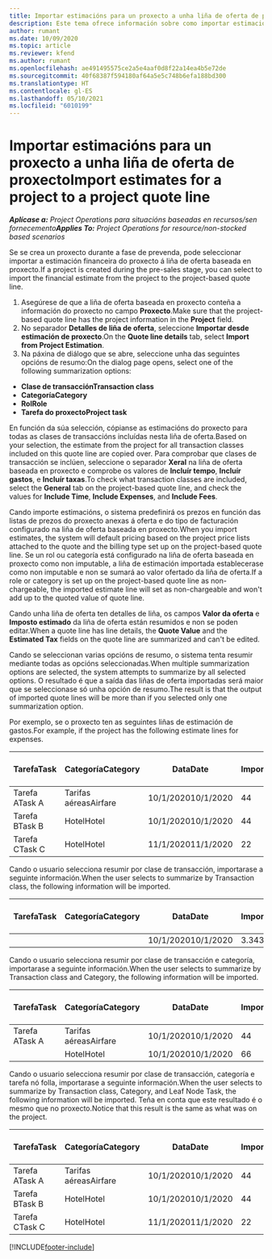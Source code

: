 ```yaml
---
title: Importar estimacións para un proxecto a unha liña de oferta de proxecto
description: Este tema ofrece información sobre como importar estimacións dun proxecto a unha liña de oferta de proxecto.
author: rumant
ms.date: 10/09/2020
ms.topic: article
ms.reviewer: kfend
ms.author: rumant
ms.openlocfilehash: ae491495575ce2a5e4aaf0d8f22a14ea4b5e72de
ms.sourcegitcommit: 40f68387f594180af64a5e5c748b6efa188bd300
ms.translationtype: HT
ms.contentlocale: gl-ES
ms.lasthandoff: 05/10/2021
ms.locfileid: "6010199"
---
```

# <a name="import-estimates-for-a-project-to-a-project-quote-line"></a><span data-ttu-id="173d2-103">Importar estimacións para un proxecto a unha liña de oferta de proxecto</span><span class="sxs-lookup"><span data-stu-id="173d2-103">Import estimates for a project to a project quote line</span></span>

<span data-ttu-id="173d2-104">_**Aplícase a:** Project Operations para situacións baseadas en recursos/sen fornecemento_</span><span class="sxs-lookup"><span data-stu-id="173d2-104">_**Applies To:** Project Operations for resource/non-stocked based scenarios_</span></span>


<span data-ttu-id="173d2-105">Se se crea un proxecto durante a fase de prevenda, pode seleccionar importar a estimación financeira do proxecto á liña de oferta baseada en proxecto.</span><span class="sxs-lookup"><span data-stu-id="173d2-105">If a project is created during the pre-sales stage, you can select to import the financial estimate from the project to the project-based quote line.</span></span>

1. <span data-ttu-id="173d2-106">Asegúrese de que a liña de oferta baseada en proxecto conteña a información do proxecto no campo **Proxecto**.</span><span class="sxs-lookup"><span data-stu-id="173d2-106">Make sure that the project-based quote line has the project information in the **Project** field.</span></span>
2. <span data-ttu-id="173d2-107">No separador **Detalles de liña de oferta**, seleccione **Importar desde estimación de proxecto**.</span><span class="sxs-lookup"><span data-stu-id="173d2-107">On the **Quote line details** tab, select **Import from Project Estimation**.</span></span>
3. <span data-ttu-id="173d2-108">Na páxina de diálogo que se abre, seleccione unha das seguintes opcións de resumo:</span><span class="sxs-lookup"><span data-stu-id="173d2-108">On the dialog page opens, select one of the following summarization options:</span></span>

  - <span data-ttu-id="173d2-109">**Clase de transacción**</span><span class="sxs-lookup"><span data-stu-id="173d2-109">**Transaction class**</span></span>
  - <span data-ttu-id="173d2-110">**Categoría**</span><span class="sxs-lookup"><span data-stu-id="173d2-110">**Category**</span></span>
  - <span data-ttu-id="173d2-111">**Rol**</span><span class="sxs-lookup"><span data-stu-id="173d2-111">**Role**</span></span> 
  - <span data-ttu-id="173d2-112">**Tarefa do proxecto**</span><span class="sxs-lookup"><span data-stu-id="173d2-112">**Project task**</span></span>

<span data-ttu-id="173d2-113">En función da súa selección, cópianse as estimacións do proxecto para todas as clases de transaccións incluídas nesta liña de oferta.</span><span class="sxs-lookup"><span data-stu-id="173d2-113">Based on your selection, the estimate from the project for all transaction classes included on this quote line are copied over.</span></span> <span data-ttu-id="173d2-114">Para comprobar que clases de transacción se inclúen, seleccione o separador **Xeral** na liña de oferta baseada en proxecto e comprobe os valores de **Incluír tempo**, **Incluír gastos**, e **Incluír taxas**.</span><span class="sxs-lookup"><span data-stu-id="173d2-114">To check what transaction classes are included, select the **General** tab on the project-based quote line, and check the values for **Include Time**, **Include Expenses**, and **Include Fees**.</span></span>

<span data-ttu-id="173d2-115">Cando importe estimacións, o sistema predefinirá os prezos en función das listas de prezos do proxecto anexas á oferta e do tipo de facturación configurado na liña de oferta baseada en proxecto.</span><span class="sxs-lookup"><span data-stu-id="173d2-115">When you import estimates, the system will default pricing based on the project price lists attached to the quote and the billing type set up on the project-based quote line.</span></span> <span data-ttu-id="173d2-116">Se un rol ou categoría está configurado na liña de oferta baseada en proxecto como non imputable, a liña de estimación importada establecerase como non imputable e non se sumará ao valor ofertado da liña de oferta.</span><span class="sxs-lookup"><span data-stu-id="173d2-116">If a role or category is set up on the project-based quote line as non-chargeable, the imported estimate line will set as non-chargeable and won't add up to the quoted value of quote line.</span></span>

<span data-ttu-id="173d2-117">Cando unha liña de oferta ten detalles de liña, os campos **Valor da oferta** e **Imposto estimado** da liña de oferta están resumidos e non se poden editar.</span><span class="sxs-lookup"><span data-stu-id="173d2-117">When a quote line has line details, the **Quote Value** and the **Estimated Tax** fields on the quote line are summarized and can't be edited.</span></span>

<span data-ttu-id="173d2-118">Cando se seleccionan varias opcións de resumo, o sistema tenta resumir mediante todas as opcións seleccionadas.</span><span class="sxs-lookup"><span data-stu-id="173d2-118">When multiple summarization options are selected, the system attempts to summarize by all selected options.</span></span> <span data-ttu-id="173d2-119">O resultado é que a saída das liñas de oferta importadas será maior que se seleccionase só unha opción de resumo.</span><span class="sxs-lookup"><span data-stu-id="173d2-119">The result is that the output of imported quote lines will be more than if you selected only one summarization option.</span></span>

<span data-ttu-id="173d2-120">Por exemplo, se o proxecto ten as seguintes liñas de estimación de gastos.</span><span class="sxs-lookup"><span data-stu-id="173d2-120">For example, if the project has the following estimate lines for expenses.</span></span>

| <span data-ttu-id="173d2-121">Tarefa</span><span class="sxs-lookup"><span data-stu-id="173d2-121">Task</span></span> | <span data-ttu-id="173d2-122">Categoría</span><span class="sxs-lookup"><span data-stu-id="173d2-122">Category</span></span> | <span data-ttu-id="173d2-123">Data</span><span class="sxs-lookup"><span data-stu-id="173d2-123">Date</span></span> | <span data-ttu-id="173d2-124">Importe</span><span class="sxs-lookup"><span data-stu-id="173d2-124">Quantity</span></span> | <span data-ttu-id="173d2-125">Prezo por unidade</span><span class="sxs-lookup"><span data-stu-id="173d2-125">Unit price</span></span> | <span data-ttu-id="173d2-126">Importe </span><span class="sxs-lookup"><span data-stu-id="173d2-126">Amount</span></span> |
| --- | --- | --- | --- | --- | --- |
| <span data-ttu-id="173d2-127">Tarefa A</span><span class="sxs-lookup"><span data-stu-id="173d2-127">Task A</span></span> | <span data-ttu-id="173d2-128">Tarifas aéreas</span><span class="sxs-lookup"><span data-stu-id="173d2-128">Airfare</span></span> | <span data-ttu-id="173d2-129">10/1/2020</span><span class="sxs-lookup"><span data-stu-id="173d2-129">10/1/2020</span></span> | <span data-ttu-id="173d2-130">4</span><span class="sxs-lookup"><span data-stu-id="173d2-130">4</span></span> | <span data-ttu-id="173d2-131">400</span><span class="sxs-lookup"><span data-stu-id="173d2-131">400</span></span> | <span data-ttu-id="173d2-132">1600</span><span class="sxs-lookup"><span data-stu-id="173d2-132">1600</span></span> |
| <span data-ttu-id="173d2-133">Tarefa B</span><span class="sxs-lookup"><span data-stu-id="173d2-133">Task B</span></span> | <span data-ttu-id="173d2-134">Hotel</span><span class="sxs-lookup"><span data-stu-id="173d2-134">Hotel</span></span> | <span data-ttu-id="173d2-135">10/1/2020</span><span class="sxs-lookup"><span data-stu-id="173d2-135">10/1/2020</span></span> | <span data-ttu-id="173d2-136">4</span><span class="sxs-lookup"><span data-stu-id="173d2-136">4</span></span> | <span data-ttu-id="173d2-137">200</span><span class="sxs-lookup"><span data-stu-id="173d2-137">200</span></span> | <span data-ttu-id="173d2-138">800</span><span class="sxs-lookup"><span data-stu-id="173d2-138">800</span></span> |
| <span data-ttu-id="173d2-139">Tarefa C</span><span class="sxs-lookup"><span data-stu-id="173d2-139">Task C</span></span> | <span data-ttu-id="173d2-140">Hotel</span><span class="sxs-lookup"><span data-stu-id="173d2-140">Hotel</span></span> | <span data-ttu-id="173d2-141">11/1/2020</span><span class="sxs-lookup"><span data-stu-id="173d2-141">11/1/2020</span></span> | <span data-ttu-id="173d2-142">2</span><span class="sxs-lookup"><span data-stu-id="173d2-142">2</span></span> | <span data-ttu-id="173d2-143">200</span><span class="sxs-lookup"><span data-stu-id="173d2-143">200</span></span> | <span data-ttu-id="173d2-144">400</span><span class="sxs-lookup"><span data-stu-id="173d2-144">400</span></span> |

<span data-ttu-id="173d2-145">Cando o usuario selecciona resumir por clase de transacción, importarase a seguinte información.</span><span class="sxs-lookup"><span data-stu-id="173d2-145">When the user selects to summarize by Transaction class, the following information will be imported.</span></span>

| <span data-ttu-id="173d2-146">Tarefa</span><span class="sxs-lookup"><span data-stu-id="173d2-146">Task</span></span> | <span data-ttu-id="173d2-147">Categoría</span><span class="sxs-lookup"><span data-stu-id="173d2-147">Category</span></span> | <span data-ttu-id="173d2-148">Data</span><span class="sxs-lookup"><span data-stu-id="173d2-148">Date</span></span> | <span data-ttu-id="173d2-149">Importe</span><span class="sxs-lookup"><span data-stu-id="173d2-149">Quantity</span></span> | <span data-ttu-id="173d2-150">Prezo por unidade</span><span class="sxs-lookup"><span data-stu-id="173d2-150">Unit price</span></span> | <span data-ttu-id="173d2-151">Importe </span><span class="sxs-lookup"><span data-stu-id="173d2-151">Amount</span></span> |
| --- | --- | --- | --- | --- | --- |
| | | <span data-ttu-id="173d2-152">10/1/2020</span><span class="sxs-lookup"><span data-stu-id="173d2-152">10/1/2020</span></span> | <span data-ttu-id="173d2-153">3.34</span><span class="sxs-lookup"><span data-stu-id="173d2-153">3.34</span></span> | <span data-ttu-id="173d2-154">840</span><span class="sxs-lookup"><span data-stu-id="173d2-154">840</span></span> | <span data-ttu-id="173d2-155">2800</span><span class="sxs-lookup"><span data-stu-id="173d2-155">2800</span></span> |

<span data-ttu-id="173d2-156">Cando o usuario selecciona resumir por clase de transacción e categoría, importarase a seguinte información.</span><span class="sxs-lookup"><span data-stu-id="173d2-156">When the user selects to summarize by Transaction class and Category, the following information will be imported.</span></span>

| <span data-ttu-id="173d2-157">Tarefa</span><span class="sxs-lookup"><span data-stu-id="173d2-157">Task</span></span> | <span data-ttu-id="173d2-158">Categoría</span><span class="sxs-lookup"><span data-stu-id="173d2-158">Category</span></span> | <span data-ttu-id="173d2-159">Data</span><span class="sxs-lookup"><span data-stu-id="173d2-159">Date</span></span> | <span data-ttu-id="173d2-160">Importe</span><span class="sxs-lookup"><span data-stu-id="173d2-160">Quantity</span></span> | <span data-ttu-id="173d2-161">Prezo por unidade</span><span class="sxs-lookup"><span data-stu-id="173d2-161">Unit price</span></span> | <span data-ttu-id="173d2-162">Importe </span><span class="sxs-lookup"><span data-stu-id="173d2-162">Amount</span></span> |
| --- | --- | --- | --- | --- | --- |
| <span data-ttu-id="173d2-163">Tarefa A</span><span class="sxs-lookup"><span data-stu-id="173d2-163">Task A</span></span> | <span data-ttu-id="173d2-164">Tarifas aéreas</span><span class="sxs-lookup"><span data-stu-id="173d2-164">Airfare</span></span> | <span data-ttu-id="173d2-165">10/1/2020</span><span class="sxs-lookup"><span data-stu-id="173d2-165">10/1/2020</span></span> | <span data-ttu-id="173d2-166">4</span><span class="sxs-lookup"><span data-stu-id="173d2-166">4</span></span> | <span data-ttu-id="173d2-167">400</span><span class="sxs-lookup"><span data-stu-id="173d2-167">400</span></span> | <span data-ttu-id="173d2-168">1600</span><span class="sxs-lookup"><span data-stu-id="173d2-168">1600</span></span> |
| | <span data-ttu-id="173d2-169">Hotel</span><span class="sxs-lookup"><span data-stu-id="173d2-169">Hotel</span></span> | <span data-ttu-id="173d2-170">10/1/2020</span><span class="sxs-lookup"><span data-stu-id="173d2-170">10/1/2020</span></span> | <span data-ttu-id="173d2-171">6</span><span class="sxs-lookup"><span data-stu-id="173d2-171">6</span></span> | <span data-ttu-id="173d2-172">200</span><span class="sxs-lookup"><span data-stu-id="173d2-172">200</span></span> | <span data-ttu-id="173d2-173">1200</span><span class="sxs-lookup"><span data-stu-id="173d2-173">1200</span></span> |

<span data-ttu-id="173d2-174">Cando o usuario selecciona resumir por clase de transacción, categoría e tarefa nó folla, importarase a seguinte información.</span><span class="sxs-lookup"><span data-stu-id="173d2-174">When the user selects to summarize by Transaction class, Category, and Leaf Node Task, the following information will be imported.</span></span> <span data-ttu-id="173d2-175">Teña en conta que este resultado é o mesmo que no proxecto.</span><span class="sxs-lookup"><span data-stu-id="173d2-175">Notice that this result is the same as what was on the project.</span></span>

| <span data-ttu-id="173d2-176">Tarefa</span><span class="sxs-lookup"><span data-stu-id="173d2-176">Task</span></span> | <span data-ttu-id="173d2-177">Categoría</span><span class="sxs-lookup"><span data-stu-id="173d2-177">Category</span></span> | <span data-ttu-id="173d2-178">Data</span><span class="sxs-lookup"><span data-stu-id="173d2-178">Date</span></span> | <span data-ttu-id="173d2-179">Importe</span><span class="sxs-lookup"><span data-stu-id="173d2-179">Quantity</span></span> | <span data-ttu-id="173d2-180">Prezo por unidade</span><span class="sxs-lookup"><span data-stu-id="173d2-180">Unit price</span></span> | <span data-ttu-id="173d2-181">Importe </span><span class="sxs-lookup"><span data-stu-id="173d2-181">Amount</span></span> |
| --- | --- | --- | --- | --- | --- |
| <span data-ttu-id="173d2-182">Tarefa A</span><span class="sxs-lookup"><span data-stu-id="173d2-182">Task A</span></span> | <span data-ttu-id="173d2-183">Tarifas aéreas</span><span class="sxs-lookup"><span data-stu-id="173d2-183">Airfare</span></span> | <span data-ttu-id="173d2-184">10/1/2020</span><span class="sxs-lookup"><span data-stu-id="173d2-184">10/1/2020</span></span> | <span data-ttu-id="173d2-185">4</span><span class="sxs-lookup"><span data-stu-id="173d2-185">4</span></span> | <span data-ttu-id="173d2-186">400</span><span class="sxs-lookup"><span data-stu-id="173d2-186">400</span></span> | <span data-ttu-id="173d2-187">1600</span><span class="sxs-lookup"><span data-stu-id="173d2-187">1600</span></span> |
| <span data-ttu-id="173d2-188">Tarefa B</span><span class="sxs-lookup"><span data-stu-id="173d2-188">Task B</span></span> | <span data-ttu-id="173d2-189">Hotel</span><span class="sxs-lookup"><span data-stu-id="173d2-189">Hotel</span></span> | <span data-ttu-id="173d2-190">10/1/2020</span><span class="sxs-lookup"><span data-stu-id="173d2-190">10/1/2020</span></span> | <span data-ttu-id="173d2-191">4</span><span class="sxs-lookup"><span data-stu-id="173d2-191">4</span></span> | <span data-ttu-id="173d2-192">200</span><span class="sxs-lookup"><span data-stu-id="173d2-192">200</span></span> | <span data-ttu-id="173d2-193">800</span><span class="sxs-lookup"><span data-stu-id="173d2-193">800</span></span> |
| <span data-ttu-id="173d2-194">Tarefa C</span><span class="sxs-lookup"><span data-stu-id="173d2-194">Task C</span></span> | <span data-ttu-id="173d2-195">Hotel</span><span class="sxs-lookup"><span data-stu-id="173d2-195">Hotel</span></span> | <span data-ttu-id="173d2-196">11/1/2020</span><span class="sxs-lookup"><span data-stu-id="173d2-196">11/1/2020</span></span> | <span data-ttu-id="173d2-197">2</span><span class="sxs-lookup"><span data-stu-id="173d2-197">2</span></span> | <span data-ttu-id="173d2-198">200</span><span class="sxs-lookup"><span data-stu-id="173d2-198">200</span></span> | <span data-ttu-id="173d2-199">400</span><span class="sxs-lookup"><span data-stu-id="173d2-199">400</span></span> |


[!INCLUDE[footer-include](../includes/footer-banner.md)]
